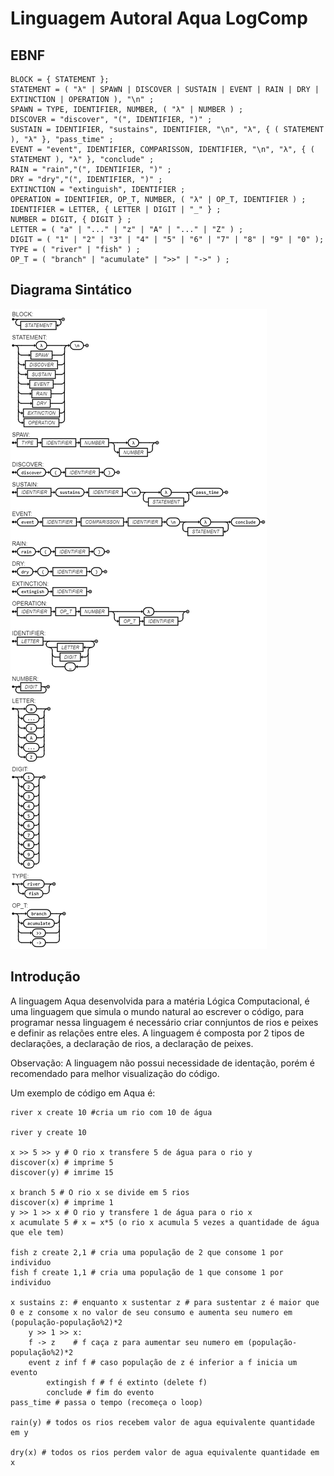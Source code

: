 
# Linguagem Autoral Aqua LogComp

## EBNF

``` 
BLOCK = { STATEMENT };
STATEMENT = ( "λ" | SPAWN | DISCOVER | SUSTAIN | EVENT | RAIN | DRY | EXTINCTION | OPERATION ), "\n" ;
SPAWN = TYPE, IDENTIFIER, NUMBER, ( "λ" | NUMBER ) ;
DISCOVER = "discover", "(", IDENTIFIER, ")" ;
SUSTAIN = IDENTIFIER, "sustains", IDENTIFIER, "\n", "λ", { ( STATEMENT ), "λ" }, "pass_time" ;
EVENT = "event", IDENTIFIER, COMPARISSON, IDENTIFIER, "\n", "λ", { ( STATEMENT ), "λ" }, "conclude" ;
RAIN = "rain","(", IDENTIFIER, ")" ;
DRY = "dry","(", IDENTIFIER, ")" ;
EXTINCTION = "extinguish", IDENTIFIER ; 
OPERATION = IDENTIFIER, OP_T, NUMBER, ( "λ" | OP_T, IDENTIFIER ) ;
IDENTIFIER = LETTER, { LETTER | DIGIT | "_" } ;
NUMBER = DIGIT, { DIGIT } ;
LETTER = ( "a" | "..." | "z" | "A" | "..." | "Z" ) ;
DIGIT = ( "1" | "2" | "3" | "4" | "5" | "6" | "7" | "8" | "9" | "0" );
TYPE = ( "river" | "fish" ) ;
OP_T = ( "branch" | "acumulate" | ">>" | "->" ) ;

```

## Diagrama Sintático

![Diagrama Sintático](DiagramaSintatico.png)

## Introdução

A linguagem Aqua desenvolvida para a matéria Lógica Computacional, é uma linguagem que simula o mundo natural ao escrever o código, para programar nessa linguagem é necessário criar connjuntos de rios e peixes e definir as relações entre eles. A linguagem é composta por 2 tipos de declarações, a declaração de rios, a declaração de peixes.

Observação: A linguagem não possui necessidade de identação, porém é recomendado para melhor visualização do código.

Um exemplo de código em Aqua é:

```
river x create 10 #cria um rio com 10 de água

river y create 10

x >> 5 >> y # O rio x transfere 5 de água para o rio y
discover(x) # imprime 5
discover(y) # imrime 15

x branch 5 # O rio x se divide em 5 rios
discover(x) # imprime 1
y >> 1 >> x # O rio y transfere 1 de água para o rio x
x acumulate 5 # x = x*5 (o rio x acumula 5 vezes a quantidade de água que ele tem)

fish z create 2,1 # cria uma população de 2 que consome 1 por individuo
fish f create 1,1 # cria uma população de 1 que consome 1 por individuo

x sustains z: # enquanto x sustentar z # para sustentar z é maior que 0 e z consome x no valor de seu consumo e aumenta seu numero em (população-população%2)*2
    y >> 1 >> x:
    f -> z    # f caça z para aumentar seu numero em (população-população%2)*2
    event z inf f # caso população de z é inferior a f inicia um evento
        extingish f # f é extinto (delete f)
        conclude # fim do evento
pass_time # passa o tempo (recomeça o loop)

rain(y) # todos os rios recebem valor de agua equivalente quantidade em y

dry(x) # todos os rios perdem valor de agua equivalente quantidade em x

```
